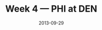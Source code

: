 ---
layout: game
title: Week 4 — PHI at DEN
season: 2013
game_id: 2013_04_PHI_DEN
week: 4
date: 2013-09-29
home_team: DEN
away_team: PHI
final_home: 
final_away: 
pbp_url: /assets/data/pbp/2013/2013_04_PHI_DEN.csv.gz
---